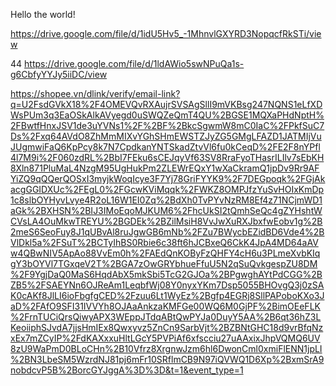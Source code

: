 Hello the world!

https://drive.google.com/file/d/1idU5Hv5_-1MhnvlGXYRD3NopqcfRkSTi/view

44 https://drive.google.com/file/d/1ldAWio5swNPuQa1s-g6CbfyYYJy5iiDC/view

https://shopee.vn/dlink/verify/email-link?q=U2FsdGVkX18%2F4OMEVQvRXAujrSVSAgSllI9mVKBsg247NQNS1eLfXDWsPUm3q3EaOSkAlkAVyegd0uSWQZeQmT4QU%2BGSE1MQXaPHdNptH%2FBwtfHnxJSV1de3uYVNs1%2F%2BF%2BkcSgwmW8mC0IaC%2FPkfSuC7Ds%2Fxq64AVdO8ZhMmMIXvYGhSHmEWSTZJyZG5GMgLFAZD1JATMIjVuJUgmwiFaQ6KpPcy8k7N7CpdkanYNTSkadZtvVl6fu0kCeqD%2FE2F8nYPfl4l7M9i%2F060zdRL%2BbI7FEku6sCEJqyVf63SV8RraFyoTHasrILIlv7sEbKH8Xln871PluMaL4NzgM95UgHukPm2ZLEWrEQxY1wXaCkramQ1jpDv9Rr9AFYiZQ9qQQerQOSxI3myjkWoqIcye3F7Yj78GriFYYK9%2F7DEGpoqk%2FGjAkacgGGIDXUc%2FEgL0%2FGcwKViMqqk%2FWKZ8OMPJfzYuSvHOIxKmDp1c8slbOYHyvLvye4R2oL16W1EI0Zq%2BdXh0TvPYvNzRM8Ef4z71NCjmWD1aGk%2BXHSN%2BIJ3IMoEqoMJKUM6%2FhcUkSI2tQmhSeQc4gZYHshtWCVsLA4OuMkwTREYU%2BGDEk%2BZilMsiH8VvJwXuRXJbxfwEobv1g%2B2meS6SeoFuy8J1qUBvAl8ruJgwGB6mNb%2FZu7BWycbEZidBD6Vde4%2BVlDkl5a%2FSuT%2BCTyIhBS0Rbie6c38ft6hJCBxeQ6CkK4JpA4MD64aAVw4QBwNIV5ApAo88VvEm0h%2FAEdQnKOByFzQHFY4cH6u3PLmeXvbKIqgY3bOYVl7TGxqeV2T%2BGA7zOwGRYbhueFfuU5N2qSuQvkgespZU8DM%2F9YgjDaQ0MaS6HqdAbX5mkSbi5TcG2GJOa%2BPgwghAYtPdCGG%2BZB5%2FSAEYNn6OJReAm1LeqbfWj08Y0nyxYKm7Dsp5055BHOvgQ3j0zSAK0cAKf8JlLI6ioFbgfgCED%2Fzuu6Lt1WyEz%2Bgfp4EGRj8SllPAPoboKXo3JaD%2FAfO9SFI31IVVYh8OJAaAnkzaKMFGe00WQ6M0GjPF%2BimOEeFLK%2FrnTUCiQrsQiwyAPX3WEppJTdqABtQwPYJa0DuyY5AA%2B6qt36hZ3LKeoiiphSJvdA7jjsHmIEx8Qwxyvz5ZnCn9SarbVjt%2BZBNtGHC18d9vrBfqNzxEx7mZCyIP%2FdKAXxxuHltLGcY5PVPiAf6xfscciu27uAAxixJhpVQMQ6UV8zU9WaPmD0BLoCHn%2B10Vfrz8XrgnwJzm6hl6DwonCml0xmiFlENN1jpLI%2BN3LbeSM5WzrdNJ81pj6mFr10SRflmCB9N97iQVWQ1D6Xp%2BxmSrA9nobdcvP5B%2BorcGYJggA%3D%3D&t=1&event_type=1
